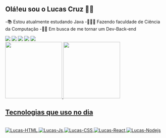 ## Olá!eu sou o Lucas Cruz 🖐🏽

  -📚 Estou atualmente estudando Java
  -👨🏽‍🎓 Fazendo faculdade de Ciência da Computação
  -👨‍💻 Em busca de me tornar um Dev-Back-end

  <div>
        <div> 
        <a href="https://www.youtube.com/channel/UC1zXDuyUl0afyHJ4rZeshgw" target="_blank"><img src="https://img.shields.io/badge/YouTube-FF0000?style=for-the-badge&logo=youtube&logoColor=white" target="_blank"></a>
         <a href="https://instagram.com/lucaas.cruuz" target="_blank"><img src="https://img.shields.io/badge/-Instagram-%23E4405F?style=for-the-badge&logo=instagram&logoColor=white" target="_blank"></a>
      	<a href="https://www.twitch.tv/Mano_dck" target="_blank"><img src="https://img.shields.io/badge/Twitch-9146FF?style=for-the-badge&logo=twitch&logoColor=white" target="_blank"></a> 
        <a href = "mailto:lucas.cruzdeoliver@gmail.com"><img src="https://img.shields.io/badge/-Gmail-%23333?style=for-the-badge&logo=gmail&logoColor=white" target="_blank"></a>
        <a href="https://www.linkedin.com/in/lucas-cruz-42960b22b/" target="_blank"><img src="https://img.shields.io/badge/-LinkedIn-%230077B5?style=for-the-badge&logo=linkedin&logoColor=white" target="_blank"></a>
         </div>  
  

 <div align="left">
   
  <a href="https://github.com/LucasCruzZ4">
  <img height="180em" src="https://github-readme-stats.vercel.app/api?username=LucasCruzZ4&show_icons=true&theme=radical&include_all_commits=true&count_private=true"/>
   <img height="180em" src="https://github-readme-stats.vercel.app/api/top-langs/?username=LucasCruzZ4&layout=compact&langs_count=7&theme=radical"/>   
</div>
    
  
  
## Tecnologias que uso no dia
  
 <div style="display: inline_block"><br>
   <img align="center" alt="Lucas-HTML" src="https://img.shields.io/badge/HTML5-E34F26?style=for-the-badge&logo=html5&logoColor=white">
   <img align="center" alt="Lucas-Js" src="https://img.shields.io/badge/JavaScript-F7DF1E?style=for-the-badge&logo=javascript&logoColor=black">
   <img align="center" alt="Lucas-CSS" src="https://img.shields.io/badge/CSS3-1572B6?style=for-the-badge&logo=css3&logoColor=white">
   <img align="center" alt="Lucas-React" src="https://img.shields.io/badge/React-20232A?style=for-the-badge&logo=react&logoColor=61DAFB">
   <img align="center" alt="Lucas-Nodejs" src="https://img.shields.io/badge/Node.js-43853D?style=for-the-badge&logo=node.js&logoColor=white">  
  </div>
  
  
